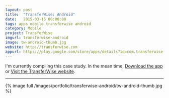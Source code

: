 ```yaml
---
layout: post
title:  "TransferWise: Android"
date:   2015-03-15 00:00:00
tags: apps mobile transferwise android
category: Mobile
project: TransferWise
imgurl: transferwise-android
image: tw-android-thumb.jpg
website: http://transferwise.com
appurl: https://play.google.com/store/apps/details?id=com.transferwise.android
---
```


I'm currently compiling this case study. In the mean time, [Download the app](https://play.google.com/store/apps/details?id=com.transferwise.android "Download TransferWise from the Play Store") or [Visit the TransferWise website](http://transferwise.com/ "Dubbledecker's Website").


---


{% image full /images/portfolio/transferwise-android/tw-android-thumb.jpg %}

